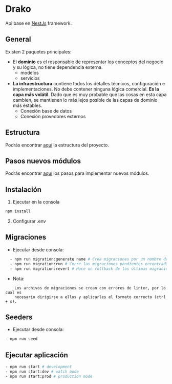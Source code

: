 # Drako

Api base en [NestJs](https://nestjs.com/) framework.

## General

Existen 2 paquetes principales:

- El **dominio** es el responsable de representar los conceptos del negocio y su lógica, no tiene dependencia externa.
  - modelos
  - servicios
- **La infraestructura** contiene todos los detalles técnicos, configuración e implementaciones. No debe contener ninguna lógica comercial. **Es la capa más volátil**. Dado que es muy probable que las cosas en esta capa cambien, se mantienen lo más lejos posible de las capas de dominio más estables.
  - Conexión base de datos
  - Conexión provedores externos

## Estructura

Podrás encontrar [aquí](https://github.com/aptomx/drako/blob/main/folders-structure.md) la estructura del proyecto.

## Pasos nuevos módulos

Podrás encontrar [aquí](https://github.com/aptomx/drako/blob/main/development-steps.md) los pasos para implementar nuevos módulos.

## Instalación

1. Ejecutar en la consola

```bash
npm install
```

2. Configurar .env

## Migraciones

- Ejecutar desde consola:

```bash
  - npm run migration:generate name # Crea migraciones por un nombre dado
  - npm run migration:run # Corre las migraciones pendientes encontradas
  - npm run migration:revert # Hace un rollback de las últimas migraciones ejecutadas
```

- Nota:

```
  	Los archivos de migraciones se crean con errores de linter, por lo cual es
    necesario dirigirse a ellos y aplicarles el formato correcto (ctrl + s).
```

## Seeders

- Ejecutar desde consola:

```bash
- npm run seed
```

## Ejecutar aplicación

```bash
- npm run start # development
- npm run start:dev # watch mode
- npm run start:prod # production mode
```
